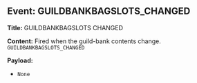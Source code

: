 ## Event: GUILDBANKBAGSLOTS_CHANGED

**Title:** GUILDBANKBAGSLOTS CHANGED

**Content:**
Fired when the guild-bank contents change.
`GUILDBANKBAGSLOTS_CHANGED`

**Payload:**
- `None`